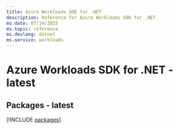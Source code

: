 ```yaml
---
title: Azure Workloads SDK for .NET
description: Reference for Azure Workloads SDK for .NET
ms.date: 07/14/2025
ms.topic: reference
ms.devlang: dotnet
ms.service: workloads
---
```

# Azure Workloads SDK for .NET - latest
## Packages - latest
[!INCLUDE [packages](workloads-index.md)]